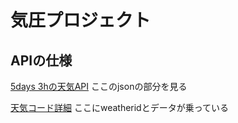 # 気圧プロジェクト

## APIの仕様

[5days 3hの天気API](https://openweathermap.org/forecast5)
ここのjsonの部分を見る

[天気コード詳細](https://openweathermap.org/weather-conditions)
ここにweatheridとデータが乗っている
